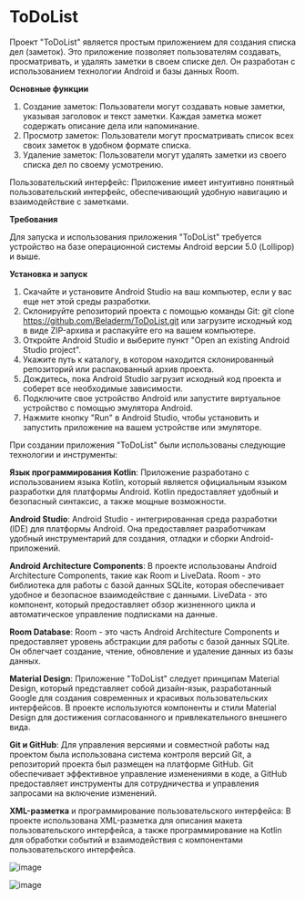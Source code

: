 # ToDoList
Проект "ToDoList" является простым приложением для создания списка дел (заметок). Это приложение позволяет пользователям создавать, просматривать,  и удалять заметки в своем списке дел. Он разработан с использованием технологии Android и базы данных Room.



**Основные функции**
1) Создание заметок: Пользователи могут создавать новые заметки, указывая заголовок и текст заметки. Каждая заметка может содержать описание дела или напоминание.
2) Просмотр заметок: Пользователи могут просматривать список всех своих заметок в удобном формате списка.
3) Удаление заметок: Пользователи могут удалять заметки из своего списка дел по своему усмотрению.

Пользовательский интерфейс: Приложение имеет интуитивно понятный пользовательский интерфейс, обеспечивающий удобную навигацию и взаимодействие с заметками.

**Требования** 

Для запуска и использования приложения "ToDoList" требуется устройство на базе операционной системы Android версии 5.0 (Lollipop) и выше.

**Установка и запуск**
1) Скачайте и установите Android Studio на ваш компьютер, если у вас еще нет этой среды разработки.
2) Склонируйте репозиторий проекта с помощью команды Git: git clone https://github.com/Beladerm/ToDoList.git или загрузите исходный код в виде ZIP-архива и распакуйте его на вашем компьютере.
3) Откройте Android Studio и выберите пункт "Open an existing Android Studio project".
4) Укажите путь к каталогу, в котором находится склонированный репозиторий или распакованный архив проекта.
5) Дождитесь, пока Android Studio загрузит исходный код проекта и соберет все необходимые зависимости.
6) Подключите свое устройство Android или запустите виртуальное устройство с помощью эмулятора Android.
7) Нажмите кнопку "Run" в Android Studio, чтобы установить и запустить приложение на вашем устройстве или эмуляторе.

При создании приложения "ToDoList" были использованы следующие технологии и инструменты:

**Язык программирования Kotlin**: Приложение разработано с использованием языка Kotlin, который является официальным языком разработки для платформы Android. Kotlin предоставляет удобный и безопасный синтаксис, а также мощные возможности.

**Android Studio**: Android Studio - интегрированная среда разработки (IDE) для платформы Android. Она предоставляет разработчикам удобный инструментарий для создания, отладки и сборки Android-приложений.

**Android Architecture Components**: В проекте использованы Android Architecture Components, такие как Room и LiveData. Room - это библиотека для работы с базой данных SQLite, которая обеспечивает удобное и безопасное взаимодействие с данными. LiveData - это компонент, который предоставляет обзор жизненного цикла и автоматическое управление подписками на данные.

**Room Database**: Room - это часть Android Architecture Components и предоставляет уровень абстракции для работы с базой данных SQLite. Он облегчает создание, чтение, обновление и удаление данных из базы данных.

**Material Design**: Приложение "ToDoList" следует принципам Material Design, который представляет собой дизайн-язык, разработанный Google для создания современных и красивых пользовательских интерфейсов. В проекте используются компоненты и стили Material Design для достижения согласованного и привлекательного внешнего вида.

**Git и GitHub**: Для управления версиями и совместной работы над проектом была использована система контроля версий Git, а репозиторий проекта был размещен на платформе GitHub. Git обеспечивает эффективное управление изменениями в коде, а GitHub предоставляет инструменты для сотрудничества и управления запросами на включение изменений.

**XML-разметка** и программирование пользовательского интерфейса: В проекте использована XML-разметка для описания макета пользовательского интерфейса, а также программирование на Kotlin для обработки событий и взаимодействия с компонентами пользовательского интерфейса.

![image](https://github.com/Beladerm/ToDoList/assets/90094274/33b1410c-0bb4-4001-9b64-8bcd5069c974) 

 ![image](https://github.com/Beladerm/ToDoList/assets/90094274/571fbd85-8434-40f5-899d-801fcee2f25d) 
